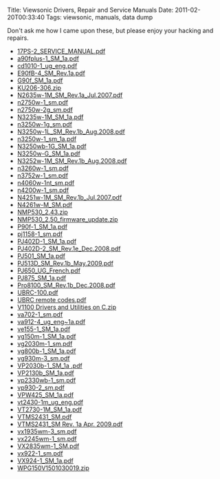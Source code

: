 Title: Viewsonic Drivers, Repair and Service Manuals
Date: 2011-02-20T00:33:40
Tags: viewsonic, manuals, data dump


Don't ask me how I came upon these, but please enjoy your hacking and repairs.

<ul>
<li><a href="/archive/viewsonic/17PS-2_SERVICE_MANUAL.pdf">17PS-2_SERVICE_MANUAL.pdf</a></li>
<li><a href="/archive/viewsonic/a90fplus-1_SM_1a.pdf">a90fplus-1_SM_1a.pdf</a></li>
<li><a href="/archive/viewsonic/cd1010-1_ug_eng.pdf">cd1010-1_ug_eng.pdf</a></li>
<li><a href="/archive/viewsonic/E90fB-4_SM_Rev.1a.pdf">E90fB-4_SM_Rev.1a.pdf</a></li>
<li><a href="/archive/viewsonic/G90f_SM_1a.pdf">G90f_SM_1a.pdf</a></li>
<li><a href="/archive/viewsonic/KU206-306.zip">KU206-306.zip</a></li>
<li><a href="/archive/viewsonic/N2635w-1M_SM_Rev.1a_Jul.2007.pdf">N2635w-1M_SM_Rev.1a_Jul.2007.pdf</a></li>
<li><a href="/archive/viewsonic/n2750w-1_sm.pdf">n2750w-1_sm.pdf</a></li>
<li><a href="/archive/viewsonic/n2750w-2g_sm.pdf">n2750w-2g_sm.pdf</a></li>
<li><a href="/archive/viewsonic/N3235w-1M_SM_1a.pdf">N3235w-1M_SM_1a.pdf</a></li>
<li><a href="/archive/viewsonic/n3250w-1g_sm.pdf">n3250w-1g_sm.pdf</a></li>
<li><a href="/archive/viewsonic/N3250w-1L_SM_Rev.1b_Aug.2008.pdf">N3250w-1L_SM_Rev.1b_Aug.2008.pdf</a></li>
<li><a href="/archive/viewsonic/n3250w-1_sm_1a.pdf">n3250w-1_sm_1a.pdf</a></li>
<li><a href="/archive/viewsonic/N3250wb-1G_SM_1a.pdf">N3250wb-1G_SM_1a.pdf</a></li>
<li><a href="/archive/viewsonic/N3250w-G_SM_1a.pdf">N3250w-G_SM_1a.pdf</a></li>
<li><a href="/archive/viewsonic/N3252w-1M_SM_Rev.1b_Aug.2008.pdf">N3252w-1M_SM_Rev.1b_Aug.2008.pdf</a></li>
<li><a href="/archive/viewsonic/n3260w-1_sm.pdf">n3260w-1_sm.pdf</a></li>
<li><a href="/archive/viewsonic/n3752w-1_sm.pdf">n3752w-1_sm.pdf</a></li>
<li><a href="/archive/viewsonic/n4060w-1nt_sm.pdf">n4060w-1nt_sm.pdf</a></li>
<li><a href="/archive/viewsonic/n4200w-1_sm.pdf">n4200w-1_sm.pdf</a></li>
<li><a href="/archive/viewsonic/N4251w-1M_SM_Rev.1b_Jul.2007.pdf">N4251w-1M_SM_Rev.1b_Jul.2007.pdf</a></li>
<li><a href="/archive/viewsonic/N4261w-M_SM.pdf">N4261w-M_SM.pdf</a></li>
<li><a href="/archive/viewsonic/NMP530_2.43.zip">NMP530_2.43.zip</a></li>
<li><a href="/archive/viewsonic/NMP530_2.50_firmware_update.zip">NMP530_2.50_firmware_update.zip</a></li>
<li><a href="/archive/viewsonic/P90f-1_SM_1a.pdf">P90f-1_SM_1a.pdf</a></li>
<li><a href="/archive/viewsonic/pj1158-1_sm.pdf">pj1158-1_sm.pdf</a></li>
<li><a href="/archive/viewsonic/PJ402D-1_SM_1a.pdf">PJ402D-1_SM_1a.pdf</a></li>
<li><a href="/archive/viewsonic/PJ402D-2_SM_Rev.1e_Dec.2008.pdf">PJ402D-2_SM_Rev.1e_Dec.2008.pdf</a></li>
<li><a href="/archive/viewsonic/PJ501_SM_1a.pdf">PJ501_SM_1a.pdf</a></li>
<li><a href="/archive/viewsonic/PJ513D_SM_Rev.1b_May.2009.pdf">PJ513D_SM_Rev.1b_May.2009.pdf</a></li>
<li><a href="/archive/viewsonic/PJ650_UG_French.pdf">PJ650_UG_French.pdf</a></li>
<li><a href="/archive/viewsonic/PJ875_SM_1a.pdf">PJ875_SM_1a.pdf</a></li>
<li><a href="/archive/viewsonic/Pro8100_SM_Rev.1b_Dec.2008.pdf">Pro8100_SM_Rev.1b_Dec.2008.pdf</a></li>
<li><a href="/archive/viewsonic/UBRC-100.pdf">UBRC-100.pdf</a></li>
<li><a href="/archive/viewsonic/UBRC remote codes.pdf">UBRC remote codes.pdf</a></li>
<li><a href="/archive/viewsonic/V1100 Drivers and Utilities on C.zip">V1100 Drivers and Utilities on C.zip</a></li>
<li><a href="/archive/viewsonic/va702-1_sm.pdf">va702-1_sm.pdf</a></li>
<li><a href="/archive/viewsonic/va912-4_ug_eng~1a.pdf">va912-4_ug_eng~1a.pdf</a></li>
<li><a href="/archive/viewsonic/ve155-1_SM_1a.pdf">ve155-1_SM_1a.pdf</a></li>
<li><a href="/archive/viewsonic/vg150m-1_SM_1a.pdf">vg150m-1_SM_1a.pdf</a></li>
<li><a href="/archive/viewsonic/vg2030m-1_sm.pdf">vg2030m-1_sm.pdf</a></li>
<li><a href="/archive/viewsonic/vg800b-1_SM_1a.pdf">vg800b-1_SM_1a.pdf</a></li>
<li><a href="/archive/viewsonic/vg930m-3_sm.pdf">vg930m-3_sm.pdf</a></li>
<li><a href="/archive/viewsonic/VP2030b-1_SM_1a .pdf">VP2030b-1_SM_1a .pdf</a></li>
<li><a href="/archive/viewsonic/VP2130b_SM_1a.pdf">VP2130b_SM_1a.pdf</a></li>
<li><a href="/archive/viewsonic/vp2330wb-1_sm.pdf">vp2330wb-1_sm.pdf</a></li>
<li><a href="/archive/viewsonic/vp930-2_sm.pdf">vp930-2_sm.pdf</a></li>
<li><a href="/archive/viewsonic/VPW425_SM_1a.pdf">VPW425_SM_1a.pdf</a></li>
<li><a href="/archive/viewsonic/vt2430-1m_ug_eng.pdf">vt2430-1m_ug_eng.pdf</a></li>
<li><a href="/archive/viewsonic/VT2730-1M_SM_1a.pdf">VT2730-1M_SM_1a.pdf</a></li>
<li><a href="/archive/viewsonic/VTMS2431_SM.pdf">VTMS2431_SM.pdf</a></li>
<li><a href="/archive/viewsonic/VTMS2431_SM Rev. 1a Apr. 2009.pdf">VTMS2431_SM Rev. 1a Apr. 2009.pdf</a></li>
<li><a href="/archive/viewsonic/vx1935wm-3_sm.pdf">vx1935wm-3_sm.pdf</a></li>
<li><a href="/archive/viewsonic/vx2245wm-1_sm.pdf">vx2245wm-1_sm.pdf</a></li>
<li><a href="/archive/viewsonic/VX2835wm-1_SM.pdf">VX2835wm-1_SM.pdf</a></li>
<li><a href="/archive/viewsonic/vx922-1_sm.pdf">vx922-1_sm.pdf</a></li>
<li><a href="/archive/viewsonic/VX924-1_SM_1a.pdf">VX924-1_SM_1a.pdf</a></li>
<li><a href="/archive/viewsonic/WPG150V1501030019.zip">WPG150V1501030019.zip</a></li>
</ul>